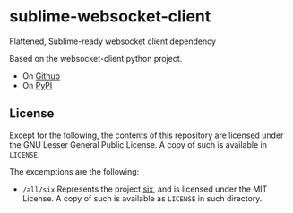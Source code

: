 # sublime-websocket-client
Flattened, Sublime-ready websocket client dependency

Based on the websocket-client python project.
* On [Github](https://github.com/websocket-client/websocket-client)
* On [PyPI](https://pypi.org/project/websocket-client/)

## License
Except for the following, the contents of this repository are licensed under the GNU Lesser General Public License. A copy of such is available in `LICENSE`.

The excemptions are the following:
* `/all/six` Represents the project [six](https://github.com/benjaminp/six), and is licensed under the MIT License. A copy of such is available as `LICENSE` in such directory.
